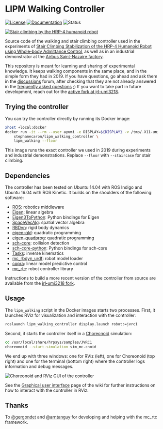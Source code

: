 # LIPM Walking Controller

[![License](https://img.shields.io/badge/License-BSD%202--Clause-green.svg)](https://opensource.org/licenses/BSD-2-Clause)
[![Documentation](https://img.shields.io/badge/doxygen-online-brightgreen?logo=read-the-docs&style=flat)](https://scaron.info/doc/lipm_walking_controller/)
![Status](https://img.shields.io/badge/status-archive-lightgrey.svg)

[![Stair climbing by the HRP-4 humanoid robot](https://scaron.info/images/stair-climbing.jpg)](https://www.youtube.com/watch?v=vFCFKAunsYM&t=22)

Source code of the walking and stair climbing controller used in the experiments of [Stair Climbing Stabilization of the HRP-4 Humanoid Robot using Whole-body Admittance Control](https://hal.archives-ouvertes.fr/hal-01875387/document), as well as in an industrial demonstrator at the [Airbus Saint-Nazaire factory](https://hal-lirmm.ccsd.cnrs.fr/lirmm-02303117/document).

This repository is meant for learning and sharing of experimental knowledge. It keeps walking components in the same place, and in the simple form they had in 2019. If you have questions, go ahead and ask them in the [discussions](https://github.com/stephane-caron/lipm_walking_controller/discussions) forum, after checking that they are not already answered in the [frequently asked questions](https://github.com/stephane-caron/lipm_walking_controller/wiki) ;) If you want to take part in future development, reach out for the [active fork at jrl-umi3218](https://github.com/jrl-umi3218/lipm_walking_controller).

## Trying the controller

You can try the controller directly by running its Docker image:

```sh
xhost +local:docker
docker run -it --rm --user ayumi -e DISPLAY=${DISPLAY} -v /tmp/.X11-unix:/tmp/.X11-unix:rw \
    stephanecaron/lipm_walking_controller \
    lipm_walking --floor
```

This image runs the exact controller we used in 2019 during experiments and industrial demonstrations. Replace `--floor` with `--staircase` for stair climbing.

## Dependencies

The controller has been tested on Ubuntu 14.04 with ROS Indigo and Ubuntu 16.04 with ROS Kinetic. It builds on the shoulders of the following software:

* [ROS](http://www.ros.org/): robotics middleware
* [Eigen](https://eigen.tuxfamily.org/): linear algebra
* [Eigen3ToPython](https://github.com/jrl-umi3218/Eigen3ToPython): Python bindings for Eigen
* [SpaceVecAlg](https://github.com/jrl-umi3218/SpaceVecAlg): spatial vector algebra
* [RBDyn](https://github.com/jrl-umi3218/RBDyn/): rigid body dynamics
* [eigen-qld](https://github.com/jrl-umi3218/eigen-qld): quadratic programming
* [eigen-quadprog](https://github.com/jrl-umi3218/eigen-quadprog): quadratic programming
* [sch-core](https://github.com/jrl-umi3218/sch-core): collision detection
* [sch-core-python](https://github.com/jrl-umi3218/sch-core-python): Python bindings for sch-core
* [Tasks](https://github.com/jrl-umi3218/Tasks/): inverse kinematics
* [mc\_rbdyn\_urdf](https://github.com/jrl-umi3218/mc_rbdyn_urdf): robot model loader
* [copra](https://github.com/vsamy/copra): linear model predictive control
* [mc\_rtc](https://github.com/jrl-umi3218/mc_rtc): robot controller library

Instructions to build a more recent version of the controller from source are available from the [jrl-umi3218 fork](https://jrl-umi3218.github.io/lipm_walking_controller/doxygen/HEAD/build.html).

## Usage

The `lipm_walking` script in the Docker images starts two processes. First, it launches RViz for visualization and interaction with the controller:

```sh
roslaunch lipm_walking_controller display.launch robot:=jvrc1
```

Second, it starts the controller itself in a [Choreonoid](https://choreonoid.org/en/) simulation:

```sh
cd /usr/local/share/hrpsys/samples/JVRC1
choreonoid --start-simulation sim_mc.cnoid
```

We end up with three windows: one for RViz (left), one for Choreonoid (top right) and one for the terminal (bottom right) where the controller logs information and debug messages.

![Choreonoid and RViz GUI of the controller](https://user-images.githubusercontent.com/1189580/64157945-ead71c80-ce37-11e9-9081-7936702c5fbc.png)

See the [Graphical user interface](https://github.com/stephane-caron/lipm_walking_controller/wiki/How-to-use-the-graphical-user-interface%3F) page of the
wiki for further instructions on how to interact with the controller in RViz.

## Thanks

To [@gergondet](https://github.com/gergondet) and [@arntanguy](https://github.com/arntanguy) for developing and helping with the mc\_rtc framework.
